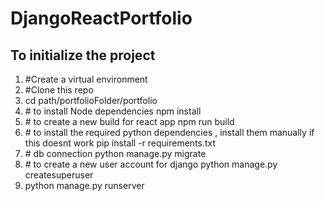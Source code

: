 # DjangoReactPortfolio

## To initialize the project
<ol><li>#Create a virtual environment</li>
<li>#Clone this repo</li>
<li>cd path/portfolioFolder/portfolio</li>
<li># to install Node dependencies
  npm install </li>
<li># to create a new build for react app
  npm run build </li>
<li># to install the required python dependencies , install them manually if this doesnt work
  pip install -r requirements.txt </li>
<li># db connection
  python manage.py migrate </li>
<li># to create a new user account for django
  python manage.py createsuperuser </li>
<li>python manage.py runserver </ol></li>
